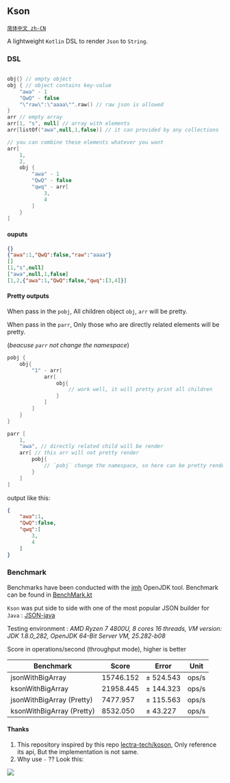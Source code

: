 ## Kson

[`简体中文 zh-CN`](./READMECN.MD)

A lightweight `Kotlin` DSL to render `Json` to `String`.

### DSL

```kotlin

obj{} // empty object
obj { // object contains key-value
    "awa" - 1
    "QwQ" - false
    "\"raw\":\"aaaa\"".raw() // raw json is allowed
}
arr // empty array
arr[1, "s", null] // array with elements
arr[listOf("awa",null,1,false)] // it can provided by any collections

// you can combine these elements whatever you want
arr[
    1, 
    2,
    obj {
        "awa" - 1
        "QwQ" - false
        "qwq" - arr[
            3,
            4
        ]
    }
]
```

#### ouputs

```json
{}
{"awa":1,"QwQ":false,"raw":"aaaa"}
[]
[1,"s",null]
["awa",null,1,false]
[1,2,{"awa":1,"QwQ":false,"qwq":[3,4]}]
```

#### Pretty outputs

When pass in the `pobj`, All children object `obj`, `arr` will be pretty.

When pass in the `parr`, Only those who are directly related elements will be pretty.

(*beacuse `parr` not change the namespace*)

```kotlin
pobj {
    obj{
        "1" - arr[
            arr[
                obj{
                    // work well, it will pretty print all children
                }
            ]
        ]
    }
}

parr [
    1,
    "awa", // directly related child will be render
    arr[ // this arr will not pretty render
        pobj{
            // `pobj` change the namespace, so here can be pretty render
        }
    ]
]
```

output like this:

```json
{
	"awa":1,
	"QwQ":false,
	"qwq":[
		3,
		4
	]
}
```

### Benchmark

Benchmarks have been conducted with the [jmh](https://openjdk.java.net/projects/code-tools/jmh/) OpenJDK tool. Benchmark can be found in [BenchMark.kt](https://github.com/zsqw123/Kson/blob/master/src/test/kotlin/BenchMark.kt)

`Kson` was put side to side with one of the most popular JSON builder for `Java` : [JSON-java](https://github.com/stleary/JSON-java)

Testing environment : *AMD Ryzen 7 4800U, 8 cores 16 threads, VM version: JDK 1.8.0_282, OpenJDK 64-Bit Server VM, 25.282-b08*

Score in operations/second (throughput mode), higher is better

| Benchmark                 | Score     | Error     | Unit  |
| ------------------------- | --------- | --------- | ----- |
| jsonWithBigArray          | 15746.152 | ± 524.543 | ops/s |
| ksonWithBigArray          | 21958.445 | ± 144.323 | ops/s |
| jsonWithBigArray (Pretty) | 7477.957  | ± 115.563 | ops/s |
| ksonWithBigArray (Pretty) | 8532.050  | ± 43.227  | ops/s |

#### Thanks

1. This repository inspired by this repo [lectra-tech/koson](https://github.com/lectra-tech/koson), Only reference its api, But the implementation is not same.
2. Why use `-` ?? Look this:

![](https://cdn.jsdelivr.net/gh/zsqw123/cdn@master/picCDN/20210504144051.png)